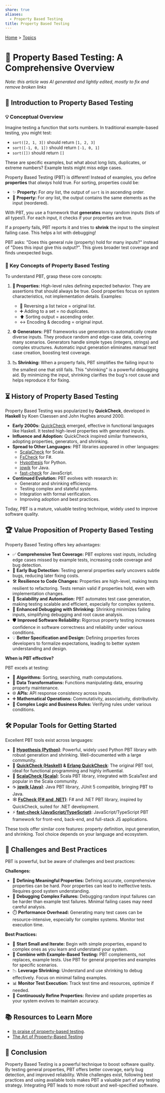 ```yaml
---
share: true
aliases:
  - Property Based Testing
title: Property Based Testing
---
```

[Home](../index.md) > [Topics](./index.md)  
# 🎉 Property Based Testing: A Comprehensive Overview  
_Note: this article was AI generated and lightly edited, mostly to fix and remove broken links_  
  
## 🤔 Introduction to Property Based Testing  
### 💡 Conceptual Overview  
Imagine testing a function that sorts numbers. In traditional example-based testing, you might test:  
  
  * `sort([2, 1, 3])` should return `[1, 2, 3]`  
  * `sort([-1, 0, 1])` should return `[-1, 0, 1]`  
  * `sort([])` should return `[]`  
  
These are specific examples, but what about long lists, duplicates, or extreme numbers? Example tests might miss edge cases.  
  
Property Based Testing (PBT) is different\! Instead of examples, you define **properties** that *always* hold true. For sorting, properties could be:  
  
  * ✨ **Property:** For *any* list, the output of `sort` is in ascending order.  
  * 🧮 **Property:** For *any* list, the output contains the same elements as the input (reordered).  
  
With PBT, you use a framework that **generates** many random inputs (lists of all types\!). For each input, it checks if your properties are true.  
  
If a property fails, PBT reports it and tries to **shrink** the input to the simplest failing case. This helps a lot with debugging\!  
  
PBT asks: "Does this general rule (property) hold for many inputs?" instead of "Does this input give this output?". This gives broader test coverage and finds unexpected bugs.  
  
### 🔑 Key Concepts of Property Based Testing  
To understand PBT, grasp these core concepts:  
  
1.  **📜 Properties:** High-level rules defining expected behavior. They are assertions that should always be true. Good properties focus on system characteristics, not implementation details. Examples:  
  
      * 🔄 Reversing a list twice = original list.  
      * ➕ Adding to a set = no duplicates.  
      * ⬆️ Sorting output = ascending order.  
      * ↔️ Encoding & decoding = original input.  
  
2.  **⚙️ Generators:** PBT frameworks use generators to automatically create diverse inputs. They produce random and edge-case data, covering many scenarios. Generators handle simple types (integers, strings) and complex structures. Automatic input generation eliminates manual test case creation, boosting test coverage.  
  
3.  **📉 Shrinking:** When a property fails, PBT simplifies the failing input to the smallest one that still fails. This "shrinking" is a powerful debugging aid. By minimizing the input, shrinking clarifies the bug's root cause and helps reproduce it for fixing.  
  
## ⏳ History of Property Based Testing  
Property Based Testing was popularized by **QuickCheck**, developed in **Haskell** by Koen Claessen and John Hughes around 2000.  
  
  * **Early 2000s:** [QuickCheck](../software/quickcheck.md) emerged, effective in functional languages like Haskell. It tested high-level properties with generated inputs.  
  * **Influence and Adoption:** QuickCheck inspired similar frameworks, adopting properties, generators, and shrinking.  
  * **Spread to Other Languages:** PBT libraries appeared in other languages:  
      * [ScalaCheck](https://www.scalacheck.org) for Scala.  
      * [FsCheck](https://github.com/fscheck/FsCheck) for F\#.  
      * [Hypothesis](../software/hypothesis.md) for Python.  
      * [jqwik](https://github.com/jqwik-team/jqwik) for Java.  
      * [fast-check](https://github.com/dubzzz/fast-check) for JavaScript.  
  * **Continued Evolution:** PBT evolves with research in:  
      * Generator and shrinking efficiency.  
      * Testing complex and stateful systems.  
      * Integration with formal verification.  
      * Improving adoption and best practices.  
  
Today, PBT is a mature, valuable testing technique, widely used to improve software quality.  
  
## 🏆 Value Proposition of Property Based Testing  
Property Based Testing offers key advantages:  
  
  * ✅ **Comprehensive Test Coverage:** PBT explores vast inputs, including edge cases missed by example tests, increasing code coverage and bug detection.  
  * 🐞 **Early Bug Detection:** Testing general properties early uncovers subtle bugs, reducing later fixing costs.  
  * 🛠️ **Resilience to Code Changes:** Properties are high-level, making tests resilient to refactoring. Tests remain valid if properties hold, even with implementation changes.  
  * 🚀 **Scalability and Automation:** PBT automates test case generation, making testing scalable and efficient, especially for complex systems.  
  * 🔎 **Enhanced Debugging with Shrinking:** Shrinking minimizes failing inputs, simplifying debugging and root cause analysis.  
  * 🛡️ **Improved Software Reliability:** Rigorous property testing increases confidence in software correctness and reliability under various conditions.  
  * 💡 **Better Specification and Design:** Defining properties forces developers to formalize expectations, leading to better system understanding and design.  
  
**When is PBT effective?**  
  
PBT excels at testing:  
  
  * 🧮 **Algorithms:** Sorting, searching, math computations.  
  * 🔄 **Data Transformations:** Functions manipulating data, ensuring property maintenance.  
  * 🌐 **APIs:** API response consistency across inputs.  
  * ➕ **Mathematical Operations:** Commutativity, associativity, distributivity.  
  * 💼 **Complex Logic and Business Rules:** Verifying rules under various conditions.  
  
## 🛠️ Popular Tools for Getting Started  
Excellent PBT tools exist across languages:  
  
  * 🐍 **[Hypothesis (Python)](https://hypothesis.works)**: Powerful, widely used Python PBT library with robust generation and shrinking. Well-documented with a large community.  
  * 📜 **[QuickCheck (Haskell)](https://hackage.haskell.org/package/QuickCheck) & [Erlang QuickCheck](https://gist.github.com/efcasado/3df8f3f1e33eaa488019)**: The original PBT tool, ideal for functional programming and highly influential.  
  * 🧰 **[ScalaCheck (Scala)](https://www.scalacheck.org/)**: Scala PBT library, integrated with ScalaTest and popular in the Scala community.  
  * ☕ **[jqwik (Java)](https://github.com/jqwik-team/jqwik)**: Java PBT library, JUnit 5 compatible, bringing PBT to Java.  
  * 🕸️ **[FsCheck (F\# and .NET)](https://github.com/fscheck/FsCheck)**: F\# and .NET PBT library, inspired by QuickCheck, suited for .NET development.  
  * ⚡ **[fast-check (JavaScript/TypeScript)](https://github.com/dubzzz/fast-check)**: JavaScript/TypeScript PBT framework for front-end, back-end, and full-stack JS applications.  
  
These tools offer similar core features: property definition, input generation, and shrinking. Tool choice depends on your language and ecosystem.  
  
## 🚧 Challenges and Best Practices  
PBT is powerful, but be aware of challenges and best practices:  
  
**Challenges:**  
  
  * 🤔 **Defining Meaningful Properties:**  Defining accurate, comprehensive properties can be hard. Poor properties can lead to ineffective tests. Requires good system understanding.  
  * 🐛 **Debugging Complex Failures:** Debugging random input failures can be harder than example test failures. Minimal failing cases may need careful analysis.  
  * ⏱️ **Performance Overhead:** Generating many test cases can be resource-intensive, especially for complex systems. Monitor test execution time.  
  
**Best Practices:**  
  
  * 👶 **Start Small and Iterate:** Begin with simple properties, expand to complex ones as you learn and understand your system.  
  * 🤝 **Combine with Example-Based Testing:** PBT complements, not replaces, example tests. Use PBT for general properties and examples for specific scenarios.  
  * 📉 **Leverage Shrinking:** Understand and use shrinking to debug effectively. Focus on minimal failing examples.  
  * 📊 **Monitor Test Execution:** Track test time and resources, optimize if needed.  
  * 🔄 **Continuously Refine Properties:** Review and update properties as your system evolves to maintain accuracy.  
  
## 📚 Resources to Learn More  
* [In praise of property-based testing](https://increment.com/testing/in-praise-of-property-based-testing).  
* [The Art of Property-Based Testing](https://fsharpforfunandprofit.com/posts/property-based-testing-2/)  
  
## 🎉 Conclusion  
Property Based Testing is a powerful technique to boost software quality. By testing general properties, PBT offers better coverage, early bug detection, and improved reliability. While challenges exist, following best practices and using available tools makes PBT a valuable part of any testing strategy. Integrating PBT leads to more robust and well-specified software.  
